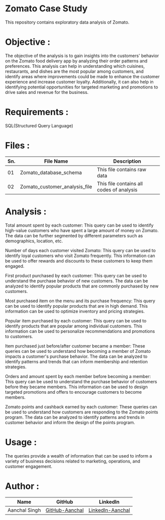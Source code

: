 # Zomato Case Study
This repository contains exploratory data analysis of Zomato.

# Objective :
The objective of the analysis is to gain insights into the customers' behavior on the Zomato food delivery app by analyzing their order patterns and preferences. This analysis can help in understanding which cuisines, restaurants, and dishes are the most popular among customers, and identify areas where improvements could be made to enhance the customer experience and increase customer loyalty. Additionally, it can also help in identifying potential opportunities for targeted marketing and promotions to drive sales and revenue for the business.

# Requirements :
SQL(Structured Query Language)

# Files :
| Sn. | File Name | Description |
| - | - | - |
| 01 | Zomato_database_schema | This file contains raw data |
| 02 | Zomato_customer_analysis_file | This file contains all codes of analysis |

# Analysis :
Total amount spent by each customer: This query can be used to identify high-value customers who have spent a large amount of money on Zomato. The data can be further segmented by different parameters such as demographics, location, etc.

Number of days each customer visited Zomato: This query can be used to identify loyal customers who visit Zomato frequently. This information can be used to offer rewards and discounts to these customers to keep them engaged.

First product purchased by each customer: This query can be used to understand the purchase behavior of new customers. The data can be analyzed to identify popular products that are commonly purchased by new customers.

Most purchased item on the menu and its purchase frequency: This query can be used to identify popular products that are in high demand. This information can be used to optimize inventory and pricing strategies.

Popular item purchased by each customer: This query can be used to identify products that are popular among individual customers. This information can be used to personalize recommendations and promotions to customers.

Item purchased just before/after customer became a member: These queries can be used to understand how becoming a member of Zomato impacts a customer's purchase behavior. The data can be analyzed to identify patterns and trends that can inform membership and retention strategies.

Orders and amount spent by each member before becoming a member: This query can be used to understand the purchase behavior of customers before they became members. This information can be used to design targeted promotions and offers to encourage customers to become members.

Zomato points and cashback earned by each customer: These queries can be used to understand how customers are responding to the Zomato points program. The data can be analyzed to identify patterns and trends in customer behavior and inform the design of the points program.

# Usage :
The queries provide a wealth of information that can be used to inform a variety of business decisions related to marketing, operations, and customer engagement.

# Author :
| Name | GitHub | LinkedIn |
| - | - | - |
| Aanchal Singh | [GitHub-Aanchal](https://github.com/aanchalchauhan) | [LinkedIn-Aanchal](https://www.linkedin.com/in/aanchalschauhan/) |

